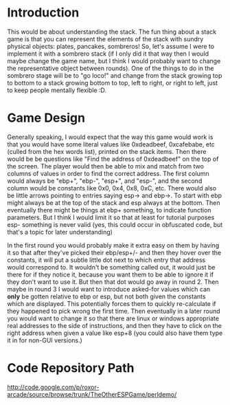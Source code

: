 # Introduction #

This would be about understanding the stack. The fun thing about a stack game is that you can represent the elements of the stack with sundry physical objects: plates, pancakes, sombreros! So, let's assume I were to implement it with a sombrero stack (if I only did it that way then I would maybe change the game name, but I think I would probably want to change the representative object between rounds). One of the things to do in the sombrero stage will be to "go loco!" and change from the stack growing top to bottom to a stack growing bottom to top, left to right, or right to left, just to keep people mentally flexible :D.

# Game Design #

Generally speaking, I would expect that the way this game would work is that you would have some literal values like 0xdeadbeef, 0xcafebabe, etc (culled from the hex words list), printed on the stack items. Then there would be be questions like "Find the address of 0xdeadbeef" on the top of the screen. The player would then be able to mix and match from two columns of values in order to find the correct address. The first column would always be "ebp+", "ebp-", "esp+", and "esp-", and the second column would be constants like 0x0, 0x4, 0x8, 0xC, etc. There would also be little arrows pointing to entries saying esp-> and ebp->. To start with ebp might always be at the top of the stack and esp always at the bottom. Then eventually there might be things at ebp+ something, to indicate function parameters. But I think I would limit it so that at least for tutorial purposes esp- something is never valid (yes, this could occur in obfuscated code, but that's a topic for later understanding)

In the first round you would probably make it extra easy on them by having it so that after they've picked their ebp/esp+/- and then they hover over the constants, it will put a subtle little dot next to which entry that address would correspond to. It wouldn't be something called out, it would just be there for if they notice it, because you want them to be able to ignore it if they don't want to use it. But then that dot would go away in round 2. Then maybe in round 3 I would want to introduce asked-for values which can **only** be gotten relative to ebp or esp, but not both given the constants which are displayed. This potentially forces them to quickly re-calculate if they happened to pick wrong the first time. Then eventually in a later round you would want to change it so that there are linux or windows appropriate real addresses to the side of instructions, and then they have to click on the right address when given a value like esp+8 (you could also have them type it in for non-GUI versions.)

# Code Repository Path #

http://code.google.com/p/roxor-arcade/source/browse/trunk/TheOtherESPGame/perldemo/